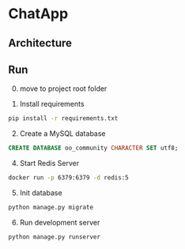 # ChatApp  #


## Architecture ##
 

## Run ##

0. move to project root folder

1. Install requirements
```bash
pip install -r requirements.txt
```
2. Create a MySQL database
```sql
CREATE DATABASE oo_community CHARACTER SET utf8;
```
4. Start Redis Server
```bash
docker run -p 6379:6379 -d redis:5
```
5. Init database
```bash
python manage.py migrate
```
6. Run development server
```bash
python manage.py runserver
```

